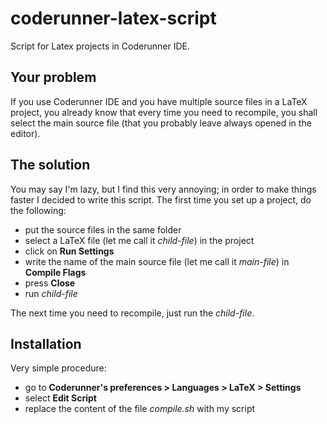# coderunner-latex-script
Script for Latex projects in Coderunner IDE.

## Your problem
If you use Coderunner IDE and you have multiple source files in a LaTeX project, you already know that every time you need to recompile, you shall select the main source file (that you probably leave always opened in the editor).

## The solution
You may say I'm lazy, but I find this very annoying; in order to make things faster I decided to write this script. The first time you set up a project, do the following:
* put the source files in the same folder
* select a LaTeX file (let me call it _child-file_) in the project
* click on __Run Settings__
* write the name of the main source file (let me call it _main-file_) in __Compile Flags__
* press __Close__
* run _child-file_

The next time you need to recompile, just run the _child-file_.

## Installation
Very simple procedure:
* go to __Coderunner's preferences > Languages > LaTeX > Settings__
* select __Edit Script__
* replace the content of the file _compile.sh_ with my script
